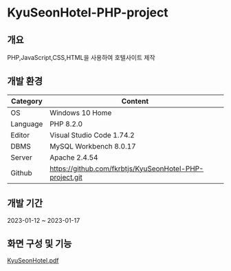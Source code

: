 # KyuSeonHotel-PHP-project

## 개요
PHP,JavaScript,CSS,HTML을 사용하여 호텔사이트 제작  

## 개발 환경
| Category | Content |
| --- | --- |
| OS | Windows 10 Home |
| Language | PHP 8.2.0 |
| Editor | Visual Studio Code 1.74.2 |
| DBMS | MySQL Workbench 8.0.17 |
| Server | Apache 2.4.54 |
| Github | https://github.com/fkrbtjs/KyuSeonHotel-PHP-project.git |

## 개발 기간
2023-01-12 ~ 2023-01-17

## 화면 구성 및 기능

[KyuSeonHotel.pdf](https://github.com/fkrbtjs/KyuSeonHotel-PHP-project/files/10436060/KyuSeonHotel.pdf)
